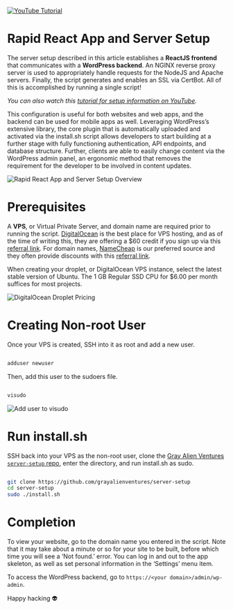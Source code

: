 [![YouTube Tutorial](https://img.youtube.com/vi/sLDz6UC6Ycs/hqdefault.jpg)](https://www.youtube.com/watch?v=sLDz6UC6Ycs)



# Rapid React App and Server Setup



The server setup described in this article establishes a **ReactJS frontend** that communicates with a **WordPress backend**.  An NGINX reverse proxy server is used to appropriately handle requests for the NodeJS and Apache servers.  Finally, the script generates and enables an SSL via CertBot.  All of this is accomplished by running a single script!



*You can also watch this [tutorial for setup information on YouTube](https://www.youtube.com/watch?v=sLDz6UC6Ycs).*



This configuration is useful for both websites and web apps, and the backend can be used for mobile apps as well.  Leveraging WordPress’s extensive library, the core plugin that is automatically uploaded and activated via the install.sh script allows developers to start building at a further stage with fully functioning authentication, API endpoints, and database structure.  Further, clients are able to easily change content via the WordPress admin panel, an ergonomic method that removes the requirement for the developer to be involved in content updates.



![Rapid React App and Server Setup Overview](https://github.com/grayalienventures/server-setup/blob/main/images/script_server_setup.png)



# Prerequisites



A **VPS**, or Virtual Private Server, and domain name are required prior to running the script.  [DigitalOcean](https://m.do.co/c/8b231954196d) is the best place for VPS hosting, and as of the time of writing this, they are offering a $60 credit if you sign up via this [referral link](https://m.do.co/c/8b231954196d).  For domain names, [NameCheap](https://namecheap.pxf.io/qnmagq) is our preferred source and they often provide discounts with this [referral link](https://namecheap.pxf.io/qnmagq).

When creating your droplet, or DigitalOcean VPS instance, select the latest stable version of Ubuntu.  The 1 GB Regular SSD CPU for $6.00 per month suffices for most projects.



![DigitalOcean Droplet Pricing](https://github.com/grayalienventures/server-setup/blob/main/images/droplet_pricing.png)



# Creating Non-root User



Once your VPS is created, SSH into it as root and add a new user.



```bash

adduser newuser

```



Then, add this user to the sudoers file.



```bash

visudo

```



![Add user to visudo](https://github.com/grayalienventures/server-setup/blob/main/images/visudo.png)



# Run install.sh



SSH back into your VPS as the non-root user, clone the [Gray Alien Ventures `server-setup` repo](https://github.com/grayalienventures/server-setup), enter the directory, and run install.sh as sudo.



```bash

git clone https://github.com/grayalienventures/server-setup
cd server-setup
sudo ./install.sh

```



# Completion



To view your website, go to the domain name you entered in the script.  Note that it may take about a minute or so for your site to be built, before which time you will see a ‘Not found.’ error.  You can log in and out to the app skeleton, as well as set personal information in the ‘Settings’ menu item.

To access the WordPress backend, go to `https://<your domain>/admin/wp-admin`.

Happy hacking 👽 

